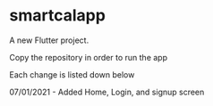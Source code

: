 # smartcalapp

A new Flutter project.

Copy the repository in order to run the app

Each change is listed down below

07/01/2021 - Added Home, Login, and signup screen
